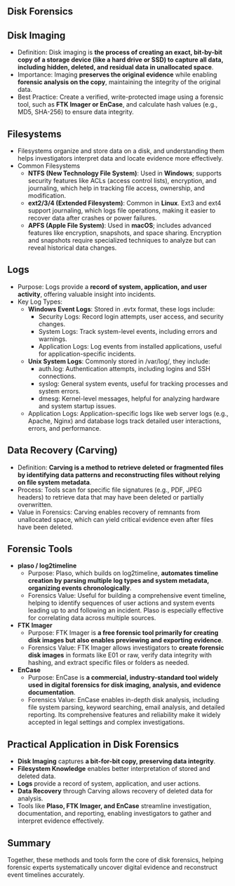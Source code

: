 ## Disk Forensics
## Disk Imaging
  - Definition: Disk imaging is **the process of creating an exact, bit-by-bit copy of a storage device (like a hard drive or SSD) to capture all data, including hidden, deleted, and residual data in unallocated space**.
  - Importance: Imaging **preserves the original evidence** while enabling **forensic analysis on the copy**, maintaining the integrity of the original data.
  - Best Practice: Create a verified, write-protected image using a forensic tool, such as **FTK Imager or EnCase**, and calculate hash values (e.g., MD5, SHA-256) to ensure data integrity.

## Filesystems
  - Filesystems organize and store data on a disk, and understanding them helps investigators interpret data and locate evidence more effectively.
  - Common Filesystems
    - **NTFS (New Technology File System)**: Used in **Windows**; supports security features like ACLs (access control lists), encryption, and journaling, which help in tracking file access, ownership, and modification.
    - **ext2/3/4 (Extended Filesystem)**: Common in **Linux**. Ext3 and ext4 support journaling, which logs file operations, making it easier to recover data after crashes or power failures.
    - **APFS (Apple File System)**: Used in **macOS**; includes advanced features like encryption, snapshots, and space sharing. Encryption and snapshots require specialized techniques to analyze but can reveal historical data changes.

## Logs
  - Purpose: Logs provide a **record of system, application, and user activity**, offering valuable insight into incidents.
  - Key Log Types:
    - **Windows Event Logs**: Stored in .evtx format, these logs include:
      - Security Logs: Record login attempts, user access, and security changes.
      - System Logs: Track system-level events, including errors and warnings.
      -	Application Logs: Log events from installed applications, useful for application-specific incidents.
    - **Unix System Logs**: Commonly stored in /var/log/, they include:
      -	auth.log: Authentication attempts, including logins and SSH connections.
      -	syslog: General system events, useful for tracking processes and system errors.
      -	dmesg: Kernel-level messages, helpful for analyzing hardware and system startup issues.
    - Application Logs: Application-specific logs like web server logs (e.g., Apache, Nginx) and database logs track detailed user interactions, errors, and performance.

## Data Recovery (Carving)
  - Definition: **Carving is a method to retrieve deleted or fragmented files by identifying data patterns and reconstructing files without relying on file system metadata**.
  - Process: Tools scan for specific file signatures (e.g., PDF, JPEG headers) to retrieve data that may have been deleted or partially overwritten.
  - Value in Forensics: Carving enables recovery of remnants from unallocated space, which can yield critical evidence even after files have been deleted.

## Forensic Tools
  - **plaso / log2timeline**
    - Purpose: Plaso, which builds on log2timeline, **automates timeline creation by parsing multiple log types and system metadata, organizing events chronologically**.
    - Forensics Value: Useful for building a comprehensive event timeline, helping to identify sequences of user actions and system events leading up to and following an incident. Plaso is especially effective for correlating data across multiple sources.
  - **FTK Imager**
    - Purpose: FTK Imager is **a free forensic tool primarily for creating disk images but also enables previewing and exporting evidence**.
    - Forensics Value: FTK Imager allows investigators to **create forensic disk images** in formats like E01 or raw, verify data integrity with hashing, and extract specific files or folders as needed.
  - **EnCase**
    - Purpose: EnCase is **a commercial, industry-standard tool widely used in digital forensics for disk imaging, analysis, and evidence documentation**.
    - Forensics Value: EnCase enables in-depth disk analysis, including file system parsing, keyword searching, email analysis, and detailed reporting. Its comprehensive features and reliability make it widely accepted in legal settings and complex investigations.

## Practical Application in Disk Forensics
  - **Disk Imaging** captures **a bit-for-bit copy, preserving data integrity**.
  - **Filesystem Knowledge** enables better interpretation of stored and deleted data.
  - **Logs** provide a record of system, application, and user actions.
  - **Data Recovery** through Carving allows recovery of deleted data for analysis.
  - Tools like **Plaso, FTK Imager, and EnCase** streamline investigation, documentation, and reporting, enabling investigators to gather and interpret evidence effectively.

## Summary
Together, these methods and tools form the core of disk forensics, helping forensic experts systematically uncover digital evidence and reconstruct event timelines accurately.